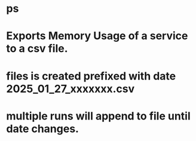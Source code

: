 # ps
# Exports Memory Usage of a service to a csv file.
# files is created prefixed with date 2025_01_27_xxxxxxx.csv
# multiple runs will append to file until date changes.
